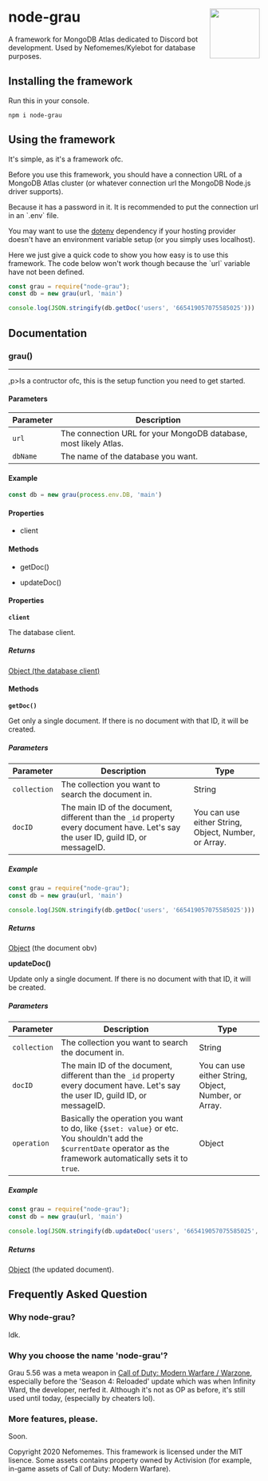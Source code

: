 <div style="">
<img src="https://i.imgur.com/0r8GHp9.png" width="100px" height="100px" style="float: right;" />

<h1 style="border: none;">node-grau</h1>

<p>A framework for MongoDB Atlas dedicated to Discord bot development. Used by Nefomemes/Kylebot for database purposes.</p>

## Installing the framework
<p>Run this in your console.</p>

```
npm i node-grau
```

## Using the framework
<p>It's simple, as it's a framework ofc.</p>

<p>Before you use this framework, you should have a connection URL of a MongoDB Atlas cluster (or whatever connection url the MongoDB Node.js driver supports).</p>

<p>Because it has a password in it. It is recommended to put the connection url in an `.env` file.</p>

<p>You may want to use the <a href="https://www.npmjs.com/package/dotenv">dotenv</a> dependency if your hosting provider doesn't have an environment variable setup (or you simply uses localhost).</p>

<p>Here we just give a quick code to show you how easy is to use this framework. The code below won't work though because the `url` variable have not been defined.</p>

```js
const grau = require("node-grau");
const db = new grau(url, 'main')

console.log(JSON.stringify(db.getDoc('users', '665419057075585025')))
```

## Documentation

### grau()
----------
,p>Is a contructor ofc, this is the setup function you need to get started.</p>

#### Parameters
| Parameter | Description |
| ----------- | ----------- |
| `url` | The connection URL for your MongoDB database, most likely Atlas. |
| `dbName` | The name of the database you want. |

#### Example
```js
const db = new grau(process.env.DB, 'main')
```

#### Properties
- <p>client</p>

#### Methods

- <p>getDoc()</p>
- <p>updateDoc()</p>

#### Properties

**`client`**

<p>The database client.</p>

##### Returns
<p><a href="https://developer.mozilla.org/en-US/docs/Web/JavaScript/Reference/Global_Objects/Object">Object (the database client)</a></p>

#### Methods

**`getDoc()`**

Get only a single document. If there is no document with that ID, it will be created.

##### Parameters
| Parameter | Description | Type |
| ----------- | ----------- | ---- |
| `collection` | The collection you want to search the document in. | String |
| `docID` | The main ID of the document, different than the `_id` property every document have. Let's say the user ID, guild ID, or messageID. | You can use either String, Object, Number, or Array. |

##### Example
```js
const grau = require("node-grau");
const db = new grau(url, 'main')

console.log(JSON.stringify(db.getDoc('users', '665419057075585025')))
```

##### Returns
<p><a href="https://developer.mozilla.org/en-US/docs/Web/JavaScript/Reference/Global_Objects/Object">Object</a> (the document obv)</p>

**updateDoc()**

Update only a single document. If there is no document with that ID, it will be created.

##### Parameters
| Parameter | Description | Type |
| ----------- | ----------- | ---- |
| `collection` | The collection you want to search the document in. | String |
| `docID` | The main ID of the document, different than the `_id` property every document have. Let's say the user ID, guild ID, or messageID. | You can use either String, Object, Number, or Array. |
| `operation` | Basically the operation you want to do, like `{$set: value}` or etc. You shouldn't add the `$currentDate` operator as the framework automatically sets it to `true`. | Object |

##### Example
```js
const grau = require("node-grau");
const db = new grau(url, 'main')

console.log(JSON.stringify(db.updateDoc('users', '665419057075585025', {$set: {playercard: "grau_damascus"}})))
```

##### Returns
<p><a href="https://developer.mozilla.org/en-US/docs/Web/JavaScript/Reference/Global_Objects/Object">Object</a> (the updated document).</p>

## Frequently Asked Question

### Why node-grau?
<p>Idk.</p>

### Why you choose the name 'node-grau'?
<p>Grau 5.56 was a meta weapon in <a href="">Call of Duty: Modern Warfare / Warzone</a>, especially before the 'Season 4: Reloaded' update which was when Infinity Ward, the developer, nerfed it. Although it's not as OP as before, it's still used until today, (especially by cheaters lol).</p>

### More features, please.
<p>Soon.</p>

Copyright 2020 Nefomemes. This framework is licensed under the MIT lisence. Some assets contains property owned by Activision (for example, in-game assets of Call of Duty: Modern Warfare).
</div>